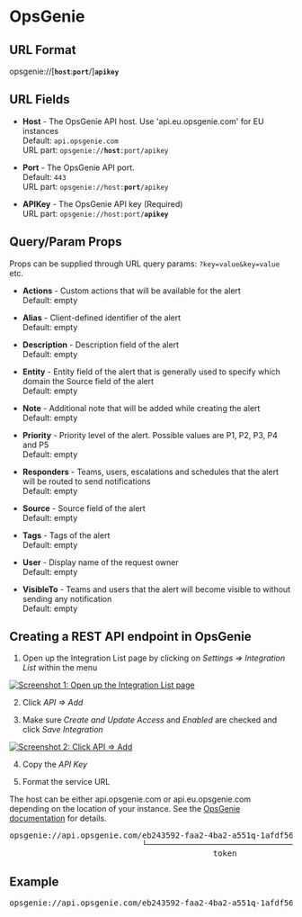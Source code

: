 # OpsGenie

## URL Format

<span class="bk">opsgenie://[__`host`__:__`port`__/]**`apikey`**</span>

## URL Fields

- **Host** - The OpsGenie API host. Use 'api.eu.opsgenie.com' for EU instances<br>
  Default: `api.opsgenie.com`<br>
  URL part: <code>opsgenie://<strong>host</strong>:port/apikey</code>

- **Port** - The OpsGenie API port.<br>
  Default: `443`<br>
  URL part: <code>opsgenie://host:<strong>port</strong>/apikey</code>

- **APIKey** - The OpsGenie API key (Required)<br>
  URL part: <code>opsgenie://host:port/<strong>apikey</strong></code>

## Query/Param Props

Props can be supplied through URL query params: `?key=value&key=value` etc.

- **Actions** - Custom actions that will be available for the alert<br>
  Default: empty

- **Alias** - Client-defined identifier of the alert<br>
  Default: empty

- **Description** - Description field of the alert<br>
  Default: empty

- **Entity** - Entity field of the alert that is generally used to specify which domain the Source field of the alert<br>
  Default: empty

- **Note** - Additional note that will be added while creating the alert<br>
  Default: empty

- **Priority** - Priority level of the alert. Possible values are P1, P2, P3, P4 and P5<br>
  Default: empty

- **Responders** - Teams, users, escalations and schedules that the alert will be routed to send notifications<br>
  Default: empty

- **Source** - Source field of the alert<br>
  Default: empty

- **Tags** - Tags of the alert<br>
  Default: empty

- **User** - Display name of the request owner<br>
  Default: empty

- **VisibleTo** - Teams and users that the alert will become visible to without sending any notification<br>
  Default: empty

## Creating a REST API endpoint in OpsGenie

1. Open up the Integration List page by clicking on _Settings => Integration List_ within the menu

<a href="/image/opsgenie/1.png" target="_blank">
   <img src="/image/opsgenie/1.png" alt="Screenshot 1: Open up the Integration List page" />
</a>

2. Click _API => Add_

3. Make sure _Create and Update Access_ and _Enabled_ are checked and click _Save Integration_

<a href="/image/opsgenie/2.png" target="_blank">
   <img src="/image/opsgenie/2.png" alt="Screenshot 2: Click API => Add" />
</a>

4. Copy the _API Key_

5. Format the service URL

The host can be either api.opsgenie.com or api.eu.opsgenie.com depending on the location of your instance. See
the [OpsGenie documentation](https://docs.opsgenie.com/docs/alert-api) for details.

<pre class="bk">
opsgenie://api.opsgenie.com/eb243592-faa2-4ba2-a551q-1afdf565c889
                            └───────────────────────────────────┘
                                           token
</pre>

<!-- ## Passing parameters via code

If you want to, you can pass additional parameters to the `send` function.
<br/>
The following example contains all parameters that are currently supported.

```go
service.Send("An example alert message", &types.Params{
    "alias":       "Life is too short for no alias",
    "description": "Every alert needs a description",
    "responders":  `[{"id":"4513b7ea-3b91-438f-b7e4-e3e54af9147c","type":"team"},{"name":"NOC","type":"team"}]`,
    "visibleTo":   `[{"id":"4513b7ea-3b91-438f-b7e4-e3e54af9147c","type":"team"},{"name":"rocket_team","type":"team"}]`,
    "actions":     "An action",
    "tags":        "tag1 tag2",
    "details":     `{"key1": "value1", "key2": "value2"}`,
    "entity":      "An example entity",
    "source":      "The source",
    "priority":    "P1",
    "user":        "Dracula",
    "note":        "Here is a note",
})
``` -->

## Example

<pre class="bk">
opsgenie://api.opsgenie.com/eb243592-faa2-4ba2-a551q-1afdf565c889?alias=Life+is+too+short+for+no+alias&description=Every+alert+needs+a+description&actions=An+action&tags=["tag1","tag2"]&entity=An+example+entity&source=The+source&priority=P1&user=Dracula&note=Here+is+a+note
</pre>
